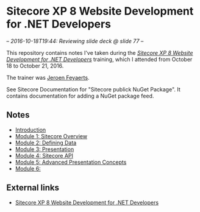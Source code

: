 # Sitecore XP 8 Website Development for .NET Developers

*– 2016-10-18T19:44: Reviewing slide deck @ slide 77 –*

This repository contains notes I've taken during the *[Sitecore XP 8 Website Development for .NET Developers][1]*
training, which I attended from October 18 to October 21, 2016.

The trainer was [Jeroen Feyaerts][2].

See Sitecore Documentation for "Sitecore publick NuGet Package". It contains documentation for adding a NuGet package feed.

## Notes

* [Introduction](introduction.md)
* [Module 1: Sitecore Overview](module-1.md)
* [Module 2: Defining Data](module-2.md)
* [Module 3: Presentation](module-3.md)
* [Module 4: Sitecore API](module-4.md)
* [Module 5: Advanced Presentation Concepts](module-5.md)
* [Module 6: ](module-6.md)

## External links

* [Sitecore XP 8 Website Development for .NET Developers][1]

[1]: http://www.sitecore.net/fr-be/services-and-support/training/classroom-training/back-end-developers/wnd8-sitecore-website-development-for-net-developers
[2]: https://www.linkedin.com/in/jeroen-feyaerts-7777b391
